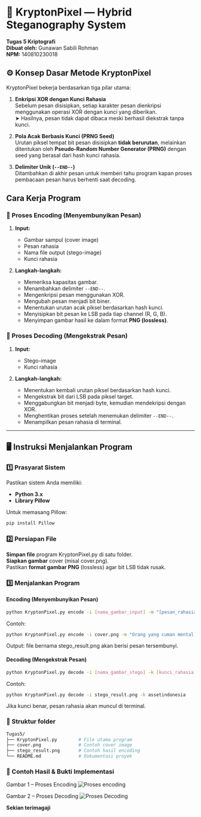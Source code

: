 # 🔐 KryptonPixel — Hybrid Steganography System

**Tugas 5 Kriptografi**  
**Dibuat oleh:** Gunawan Sabili Rohman \
**NPM:** 140810230018

## ⚙️ Konsep Dasar Metode KryptonPixel

KryptonPixel bekerja berdasarkan tiga pilar utama:

1. **Enkripsi XOR dengan Kunci Rahasia**  
   Sebelum pesan disisipkan, setiap karakter pesan dienkripsi menggunakan operasi XOR dengan kunci yang diberikan.  
   ➤ Hasilnya, pesan tidak dapat dibaca meski berhasil diekstrak tanpa kunci.

2. **Pola Acak Berbasis Kunci (PRNG Seed)**  
   Urutan piksel tempat bit pesan disisipkan **tidak berurutan**, melainkan ditentukan oleh **Pseudo-Random Number Generator (PRNG)** dengan seed yang berasal dari hash kunci rahasia.

3. **Delimiter Unik (`--END--`)**  
   Ditambahkan di akhir pesan untuk memberi tahu program kapan proses pembacaan pesan harus berhenti saat decoding.


## Cara Kerja Program

### 🔸 Proses Encoding (Menyembunyikan Pesan)

1. **Input:**  
   - Gambar sampul (cover image)  
   - Pesan rahasia  
   - Nama file output (stego-image)  
   - Kunci rahasia  

2. **Langkah-langkah:**  
   - Memeriksa kapasitas gambar.  
   - Menambahkan delimiter `--END--`.  
   - Mengenkripsi pesan menggunakan XOR.  
   - Mengubah pesan menjadi bit biner.  
   - Menentukan urutan acak piksel berdasarkan hash kunci.  
   - Menyisipkan bit pesan ke LSB pada tiap channel (R, G, B).  
   - Menyimpan gambar hasil ke dalam format **PNG (lossless)**.

### 🔸 Proses Decoding (Mengekstrak Pesan)

1. **Input:**  
   - Stego-image  
   - Kunci rahasia  

2. **Langkah-langkah:**  
   - Menentukan kembali urutan piksel berdasarkan hash kunci.  
   - Mengekstrak bit dari LSB pada piksel target.  
   - Menggabungkan bit menjadi byte, kemudian mendekripsi dengan XOR.  
   - Menghentikan proses setelah menemukan delimiter `--END--`.  
   - Menampilkan pesan rahasia di terminal.

---

## 🖥️ Instruksi Menjalankan Program

### 1️⃣ Prasyarat Sistem

Pastikan sistem Anda memiliki:

- **Python 3.x**
- **Library Pillow**

Untuk memasang Pillow:
```bash
pip install Pillow
```

### 2️⃣ Persiapan File

**Simpan file** program KryptonPixel.py di satu folder. \
**Siapkan gambar** cover (misal cover.png).\
Pastikan **format gambar PNG** (lossless) agar bit LSB tidak rusak.

### 3️⃣ Menjalankan Program
#### **Encoding (Menyembunyikan Pesan)**
```bash
python KryptonPixel.py encode -i [nama_gambar_input] -m "[pesan_rahasia]" -o [nama_gambar_output] -k [kunci_rahasia]
```

Contoh:
```bash
python KryptonPixel.py encode -i cover.png -m "Orang yang cuman mental bilang bubarin DPR, itu adalah orang tolol sedunia ~ masroni 2k25" -o stego_result.png -k assetindonesia
```

Output: file bernama stego_result.png akan berisi pesan tersembunyi.

#### **Decoding (Mengekstrak Pesan)**
```bash
python KryptonPixel.py decode -i [nama_gambar_stego] -k [kunci_rahasia]
```

Contoh:
```bash
python KryptonPixel.py decode -i stego_result.png -k assetindonesia
```

Jika kunci benar, pesan rahasia akan muncul di terminal.

### 📂 Struktur folder
```bash
Tugas5/
├── KryptonPixel.py        # File utama program
├── cover.png              # Contoh cover image
├── stego_result.png       # Contoh hasil encoding
└── README.md              # Dokumentasi proyek
```

### 🧾 Contoh Hasil & Bukti Implementasi
Gambar 1 – Proses Encoding
![Proses encoding](https://media.discordapp.net/attachments/870493631360942092/1428277428773453905/image.png?ex=68f1ea83&is=68f09903&hm=508be1752745aa177f34d648887bc1fc9850c1cfac1368abc3d9ccece1075a2e&=&format=webp&quality=lossless)

Gambar 2 – Proses Decoding
![Proses Decoding](https://media.discordapp.net/attachments/870493631360942092/1428277508029153352/image.png?ex=68f1ea96&is=68f09916&hm=fced679d7cc6f137305b20f3f6022893b8c2f3d8327e00652f110bf712c6513c&=&format=webp&quality=lossless)

**Sekian terimagaji**